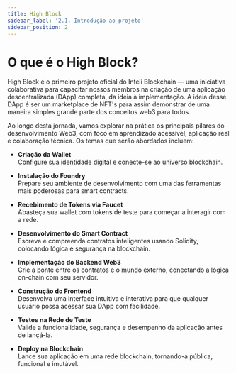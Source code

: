 ```yaml
---
title: High Block
sidebar_label: '2.1. Introdução ao projeto'
sidebar_position: 2
---
```


# O que é o High Block?

High Block é o primeiro projeto oficial do Inteli Blockchain — uma iniciativa colaborativa para capacitar nossos membros na criação de uma aplicação descentralizada (DApp) completa, da ideia à implementação. A ideia desse DApp é ser um marketplace de NFT's para assim demonstrar de uma maneira simples grande parte dos conceitos web3 para todos.

Ao longo desta jornada, vamos explorar na prática os principais pilares do desenvolvimento Web3, com foco em aprendizado acessível, aplicação real e colaboração técnica. Os temas que serão abordados incluem:

- **Criação da Wallet**<br/>
Configure sua identidade digital e conecte-se ao universo blockchain.

- **Instalação do Foundry**<br/>
Prepare seu ambiente de desenvolvimento com uma das ferramentas mais poderosas para smart contracts.

- **Recebimento de Tokens via Faucet** <br/>
Abasteça sua wallet com tokens de teste para começar a interagir com a rede.

- **Desenvolvimento do Smart Contract** <br/>
Escreva e compreenda contratos inteligentes usando Solidity, colocando lógica e segurança na blockchain.

- **Implementação do Backend Web3** <br/>
Crie a ponte entre os contratos e o mundo externo, conectando a lógica on-chain com seu servidor.

- **Construção do Frontend** <br/>
Desenvolva uma interface intuitiva e interativa para que qualquer usuário possa acessar sua DApp com facilidade.

- **Testes na Rede de Teste** <br/>
Valide a funcionalidade, segurança e desempenho da aplicação antes de lançá-la.

- **Deploy na Blockchain** <br/>
Lance sua aplicação em uma rede blockchain, tornando-a pública, funcional e imutável.


